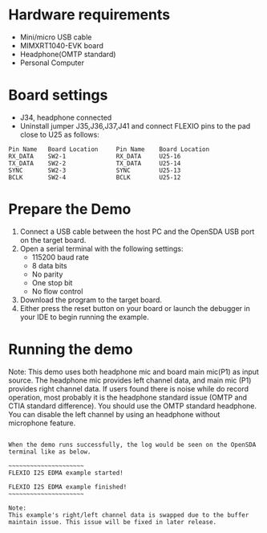 Hardware requirements
===================
- Mini/micro USB cable
- MIMXRT1040-EVK board
- Headphone(OMTP standard)
- Personal Computer

Board settings
============
- J34, headphone connected
- Uninstall jumper J35,J36,J37,J41 and connect FLEXIO pins to the pad close to U25 as follows:
~~~~~~~~~~~~~~~~~~~~~~~~~~~~~~~~~~~~~~~~~~~~~~~~~~~~~~
Pin Name   Board Location     Pin Name    Board Location
RX_DATA    SW2-1              RX_DATA     U25-16
TX_DATA    SW2-2              TX_DATA     U25-14
SYNC       SW2-3              SYNC        U25-13
BCLK       SW2-4              BCLK        U25-12
~~~~~~~~~~~~~~~~~~~~~~~~~~~~~~~~~~~~~~~~~~~~~~~~~~~~~~

Prepare the Demo
===============
1.  Connect a USB cable between the host PC and the OpenSDA USB port on the target board.
2.  Open a serial terminal with the following settings:
    - 115200 baud rate
    - 8 data bits
    - No parity
    - One stop bit
    - No flow control
3.  Download the program to the target board.
4.  Either press the reset button on your board or launch the debugger in your IDE to begin running the example.

Running the demo
===============

Note: This demo uses both headphone mic and board main mic(P1) as input source. The headphone mic provides left
channel data, and main mic (P1) provides right channel data. If users found there is noise while do record operation,
most probably it is the headphone standard issue (OMTP and CTIA standard difference). You should use the OMTP
standard headphone. You can disable the left channel by using an headphone without microphone feature.

~~~~~~~~~~~~~~~~~~~~~~~~~~~~~~~~~~~~~~~~~~~~~~~~~~~~~~~~~~~~~~~~~~~~~~~

When the demo runs successfully, the log would be seen on the OpenSDA terminal like as below.

~~~~~~~~~~~~~~~~~~~~~
FLEXIO I2S EDMA example started!

FLEXIO I2S EDMA example finished!
~~~~~~~~~~~~~~~~~~~~~

Note:
This example's right/left channel data is swapped due to the buffer maintain issue. This issue will be fixed in later release.

